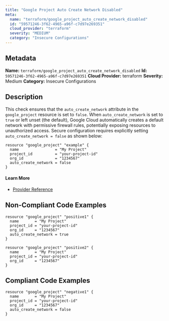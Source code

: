 ```yaml
---
title: "Google Project Auto Create Network Disabled"
meta:
  name: "terraform/google_project_auto_create_network_disabled"
  id: "59571246-3f62-4965-a96f-c7d97e269351"
  cloud_provider: "terraform"
  severity: "MEDIUM"
  category: "Insecure Configurations"
---
```

## Metadata
**Name:** `terraform/google_project_auto_create_network_disabled`
**Id:** `59571246-3f62-4965-a96f-c7d97e269351`
**Cloud Provider:** terraform
**Severity:** Medium
**Category:** Insecure Configurations
## Description
This check ensures that the `auto_create_network` attribute in the `google_project` resource is set to `false`. When `auto_create_network` is set to `true` or left unset (the default), Google Cloud automatically creates a default network with permissive firewall rules, potentially exposing resources to unauthorized access. Secure configuration requires explicitly setting `auto_create_network = false` as shown below:

```
resource "google_project" "example" {
  name                = "My Project"
  project_id          = "your-project-id"
  org_id              = "1234567"
  auto_create_network = false
}
```

#### Learn More

 - [Provider Reference](https://registry.terraform.io/providers/hashicorp/google/latest/docs/resources/google_project)

## Non-Compliant Code Examples
```gcp
resource "google_project" "positive1" {
  name       = "My Project"
  project_id = "your-project-id"
  org_id     = "1234567"
  auto_create_network = true
}

resource "google_project" "positive2" {
  name       = "My Project"
  project_id = "your-project-id"
  org_id     = "1234567"
}

```

## Compliant Code Examples
```gcp
resource "google_project" "negative1" {
  name       = "My Project"
  project_id = "your-project-id"
  org_id     = "1234567"
  auto_create_network = false
}

```